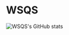 # WSQS

![WSQS's GitHub stats](https://github-readme-stats.vercel.app/api?username=WSQS&count_private=true)
